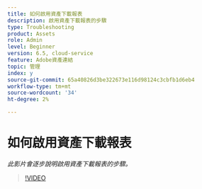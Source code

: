 ```yaml
---
title: 如何啟用資產下載報表
description: 啟用資產下載報表的步驟
type: Troubleshooting
product: Assets
role: Admin
level: Beginner
version: 6.5, cloud-service
feature: Adobe資產連結
topic: 管理
index: y
source-git-commit: 65a40826d3be322673e116d98124c3cbfb1d6eb4
workflow-type: tm+mt
source-wordcount: '34'
ht-degree: 2%

---
```



# 如何啟用資產下載報表

*此影片會逐步說明啟用資產下載報表的步驟。*

>[!VIDEO](https://video.tv.adobe.com/v/335463?quality=9&learn=on)


